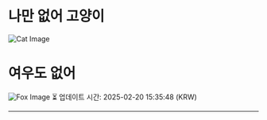 
# 나만 없어 고양이

![Cat Image](https://cdn2.thecatapi.com/images/MTkwMTQ2OQ.jpg)

# 여우도 없어
![Fox Image](https://randomfox.ca/images/65.jpg)
⏳ 업데이트 시간: 2025-02-20 15:35:48 (KRW)

---

